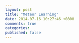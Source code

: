 ```yaml
---
layout: post
title: "Meteor Learning"
date: 2014-07-16 10:27:46 +0800
comments: true
categories: 
published: false
---
```

